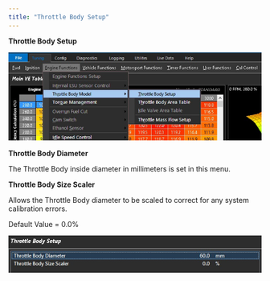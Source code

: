 ```yaml
---
title: "Throttle Body Setup"
---
```



**Throttle Body Setup**


![Image](</img/AAAA77.jpg>)


**Throttle Body Diameter**

The Throttle Body inside diameter in millimeters is set in this menu.&nbsp;


**Throttle Body Size Scaler**

Allows the Throttle Body diameter to be scaled to correct for any system calibration errors.&nbsp;


Default Value = 0.0%


![Image](</img/Throttle Body Setup.jpg>)




